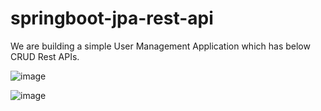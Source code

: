 # springboot-jpa-rest-api

We are building a simple User Management Application which has below CRUD Rest APIs.

![image](https://github.com/hoangtien2k3qx1/springboot-jpa-rest-api/assets/122768076/172de7f7-ba22-440e-909b-ab9634eacb9b)

![image](https://github.com/hoangtien2k3qx1/springboot-jpa-rest-api/assets/122768076/069549d1-6b26-4874-bfd8-4ba7ecde2ccb)
